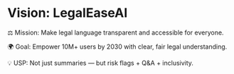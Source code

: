 # Vision: LegalEaseAI  

⚖️ Mission: Make legal language transparent and accessible for everyone.  

🌍 Goal: Empower 10M+ users by 2030 with clear, fair legal understanding.  

💡 USP: Not just summaries — but risk flags + Q&A + inclusivity.  
